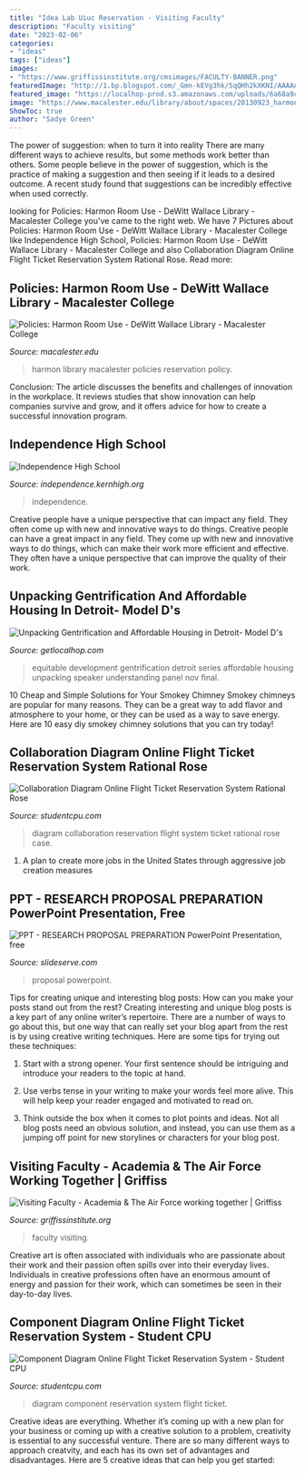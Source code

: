 ```yaml
---
title: "Idea Lab Uiuc Reservation - Visiting Faculty"
description: "Faculty visiting"
date: "2023-02-06"
categories:
- "ideas"
tags: ["ideas"]
images:
- "https://www.griffissinstitute.org/cmsimages/FACULTY-BANNER.png"
featuredImage: "http://1.bp.blogspot.com/_Gmn-kEVg3hk/SqQHh2kXKNI/AAAAAAAAA2Y/O5AyY-5_7xQ/s400/Component+Diagram++Online+Flight+Ticket+Reservation+System.JPG"
featured_image: "https://localhop-prod.s3.amazonaws.com/uploads/6a68a9c1dc4525f307d48e29cc3c97f2_Equitable Development Series Invite POSTCARD.png"
image: "https://www.macalester.edu/library/about/spaces/20130923_harmon.jpg"
ShowToc: true
author: "Sadye Green"
---
```



The power of suggestion: when to turn it into reality
There are many different ways to achieve results, but some methods work better than others. Some people believe in the power of suggestion, which is the practice of making a suggestion and then seeing if it leads to a desired outcome. A recent study found that suggestions can be incredibly effective when used correctly.

	

		
looking for Policies: Harmon Room Use - DeWitt Wallace Library - Macalester College you've came to the right web. We have 7 Pictures about Policies: Harmon Room Use - DeWitt Wallace Library - Macalester College like Independence High School, Policies: Harmon Room Use - DeWitt Wallace Library - Macalester College and also Collaboration Diagram Online Flight Ticket Reservation System Rational Rose. Read more:
		
    
## Policies: Harmon Room Use - DeWitt Wallace Library - Macalester College

<img loading=lazy src="https://www.macalester.edu/library/about/spaces/20130923_harmon.jpg" onerror="this.onerror=null;this.src='https://tse1.mm.bing.net/th?id=OIP.Uz-SXe-Nj7L_Kstd8b805QHaFj&amp;pid=15.1';" alt="Policies: Harmon Room Use - DeWitt Wallace Library - Macalester College">

_Source: macalester.edu_

>harmon library macalester policies reservation policy. 

	

Conclusion:
The article discusses the benefits and challenges of innovation in the workplace. It reviews studies that show innovation can help companies survive and grow, and it offers advice for how to create a successful innovation program.

    
## Independence High School

<img loading=lazy src="https://3.files.edl.io/2e9c/21/08/20/204631-b9f99514-a23a-4265-b2e0-d88dcdf11edd.jpg" onerror="this.onerror=null;this.src='https://tse1.mm.bing.net/th?id=OIP.Yt4z5Sr0EJT_h834lC14-wHaLH&amp;pid=15.1';" alt="Independence High School">

_Source: independence.kernhigh.org_

>independence. 

	

Creative people have a unique perspective that can impact any field. They often come up with new and innovative ways to do things.
Creative people can have a great impact in any field. They come up with new and innovative ways to do things, which can make their work more efficient and effective. They often have a unique perspective that can improve the quality of their work.

    
## Unpacking Gentrification And Affordable Housing In Detroit- Model D&#039;s

<img loading=lazy src="https://localhop-prod.s3.amazonaws.com/uploads/6a68a9c1dc4525f307d48e29cc3c97f2_Equitable Development Series Invite POSTCARD.png" onerror="this.onerror=null;this.src='https://tse3.mm.bing.net/th?id=OIP.to39RPSp8eFcjHRpwyGJRgHaE8&amp;pid=15.1';" alt="Unpacking Gentrification and Affordable Housing in Detroit- Model D&#039;s">

_Source: getlocalhop.com_

>equitable development gentrification detroit series affordable housing unpacking speaker understanding panel nov final. 

	

10 Cheap and Simple Solutions for Your Smokey Chimney
Smokey chimneys are popular for many reasons. They can be a great way to add flavor and atmosphere to your home, or they can be used as a way to save energy. Here are 10 easy diy smokey chimney solutions that you can try today!

    
## Collaboration Diagram Online Flight Ticket Reservation System Rational Rose

<img loading=lazy src="http://3.bp.blogspot.com/_Gmn-kEVg3hk/Sp1s6kWtjmI/AAAAAAAAA2A/ydyly1TvbsY/s400/Collaboration+Diagram++Online+Flight+Ticket+Reservation+System.JPG" onerror="this.onerror=null;this.src='https://tse2.mm.bing.net/th?id=OIP.wo1Wxx8tUkAJys-IM6ozWwAAAA&amp;pid=15.1';" alt="Collaboration Diagram Online Flight Ticket Reservation System Rational Rose">

_Source: studentcpu.com_

>diagram collaboration reservation flight system ticket rational rose case. 

	

1. A plan to create more jobs in the United States through aggressive job creation measures 

    
## PPT - RESEARCH PROPOSAL PREPARATION PowerPoint Presentation, Free

<img loading=lazy src="https://image2.slideserve.com/4216222/teaching-research-and-service-l.jpg" onerror="this.onerror=null;this.src='https://tse3.mm.bing.net/th?id=OIP.1nN6QsM7UimCa1w6aBH0hwHaFj&amp;pid=15.1';" alt="PPT - RESEARCH PROPOSAL PREPARATION PowerPoint Presentation, free">

_Source: slideserve.com_

>proposal powerpoint. 

	

Tips for creating unique and interesting blog posts: How can you make your posts stand out from the rest?
Creating interesting and unique blog posts is a key part of any online writer’s repertoire. There are a number of ways to go about this, but one way that can really set your blog apart from the rest is by using creative writing techniques. Here are some tips for trying out these techniques:
1. Start with a strong opener. Your first sentence should be intriguing and introduce your readers to the topic at hand.

2. Use verbs tense in your writing to make your words feel more alive. This will help keep your reader engaged and motivated to read on.

3. Think outside the box when it comes to plot points and ideas. Not all blog posts need an obvious solution, and instead, you can use them as a jumping off point for new storylines or characters for your blog post.


    
## Visiting Faculty - Academia &amp; The Air Force Working Together | Griffiss

<img loading=lazy src="https://www.griffissinstitute.org/cmsimages/FACULTY-BANNER.png" onerror="this.onerror=null;this.src='https://tse2.mm.bing.net/th?id=OIP.1ialSCu6gBXCzsTT1qt7fwHaCv&amp;pid=15.1';" alt="Visiting Faculty - Academia &amp; The Air Force working together | Griffiss">

_Source: griffissinstitute.org_

>faculty visiting. 

	

Creative art is often associated with individuals who are passionate about their work and their passion often spills over into their everyday lives. Individuals in creative professions often have an enormous amount of energy and passion for their work, which can sometimes be seen in their day-to-day lives.

    
## Component Diagram Online Flight Ticket Reservation System - Student CPU

<img loading=lazy src="http://1.bp.blogspot.com/_Gmn-kEVg3hk/SqQHh2kXKNI/AAAAAAAAA2Y/O5AyY-5_7xQ/s400/Component+Diagram++Online+Flight+Ticket+Reservation+System.JPG" onerror="this.onerror=null;this.src='https://tse3.mm.bing.net/th?id=OIP.TUWxTRmQBRFf1iUOAtE-1AAAAA&amp;pid=15.1';" alt="Component Diagram Online Flight Ticket Reservation System - Student CPU">

_Source: studentcpu.com_

>diagram component reservation system flight ticket. 

	

Creative ideas are everything. Whether it’s coming up with a new plan for your business or coming up with a creative solution to a problem, creativity is essential to any successful venture. There are so many different ways to approach creatvity, and each has its own set of advantages and disadvantages. Here are 5 creative ideas that can help you get started: 

